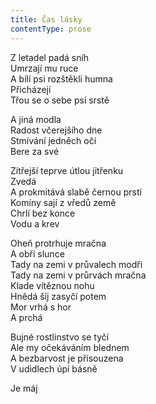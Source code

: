 ```yaml
---
title: Čas lásky
contentType: prose
---
```


<section>

Z letadel padá sníh  
Umrzají mu ruce  
A bílí psi rozštěkli humna  
Přicházejí  
Třou se o sebe psí srstě

A jiná modla  
Radost včerejšího dne  
Stmívání jedněch očí  
Bere za své

Zítřejší teprve útlou jitřenku  
Zvedá  
A prokmitává slabě černou prstí  
Komíny sají z vředů země  
Chrlí bez konce  
Vodu a krev

Oheň protrhuje mračna  
A obří slunce  
Tady na zemi v průvalech modři  
Tady na zemi v průrvách mračna  
Klade vítěznou nohu  
Hnědá šíj zasyčí potem  
Mor vrhá s hor  
A prchá

Bujné rostlinstvo se tyčí  
Ale my očekáváním blednem  
A bezbarvost je přisouzena  
V udidlech úpí básně

Je máj

</section>
